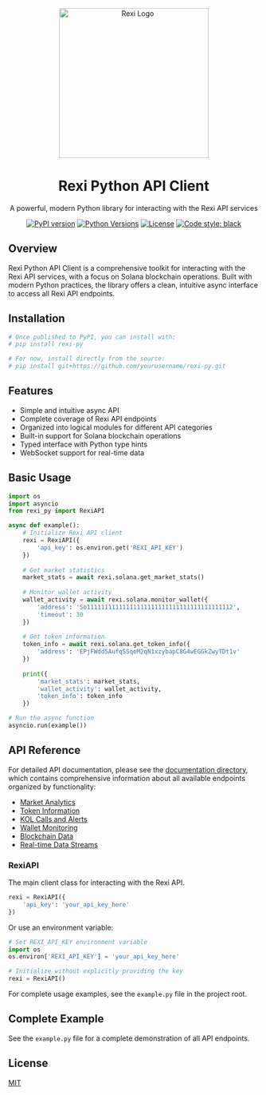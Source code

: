 <div align="center">
  <img src="rexi_logo.png" alt="Rexi Logo" width="300"/>
  <h1>Rexi Python API Client</h1>
  <p>A powerful, modern Python library for interacting with the Rexi API services</p>
  
  [![PyPI version](https://img.shields.io/pypi/v/rexi-py.svg)](https://pypi.org/project/rexi-py/)
  [![Python Versions](https://img.shields.io/pypi/pyversions/rexi-py.svg)](https://pypi.org/project/rexi-py/)
  [![License](https://img.shields.io/github/license/Rexi-sh/rexi-py.svg)](https://github.com/Rexi-sh/rexi-py/blob/main/LICENSE)
  [![Code style: black](https://img.shields.io/badge/code%20style-black-000000.svg)](https://github.com/psf/black)
</div>

## Overview

Rexi Python API Client is a comprehensive toolkit for interacting with the Rexi API services, with a focus on Solana blockchain operations. Built with modern Python practices, the library offers a clean, intuitive async interface to access all Rexi API endpoints.

## Installation

```bash
# Once published to PyPI, you can install with:
# pip install rexi-py

# For now, install directly from the source:
# pip install git+https://github.com/yourusername/rexi-py.git
```

## Features

- Simple and intuitive async API
- Complete coverage of Rexi API endpoints
- Organized into logical modules for different API categories
- Built-in support for Solana blockchain operations
- Typed interface with Python type hints
- WebSocket support for real-time data

## Basic Usage

```python
import os
import asyncio
from rexi_py import RexiAPI

async def example():
    # Initialize Rexi API client
    rexi = RexiAPI({
        'api_key': os.environ.get('REXI_API_KEY')
    })
    
    # Get market statistics
    market_stats = await rexi.solana.get_market_stats()
    
    # Monitor wallet activity
    wallet_activity = await rexi.solana.monitor_wallet({
        'address': 'So11111111111111111111111111111111111111112',
        'timeout': 30
    })
    
    # Get token information
    token_info = await rexi.solana.get_token_info({
        'address': 'EPjFWdd5AufqSSqeM2qN1xzybapC8G4wEGGkZwyTDt1v'
    })
    
    print({
        'market_stats': market_stats,
        'wallet_activity': wallet_activity,
        'token_info': token_info
    })

# Run the async function
asyncio.run(example())
```

## API Reference

For detailed API documentation, please see the [documentation directory](docs/README.md), which contains comprehensive information about all available endpoints organized by functionality:

- [Market Analytics](docs/market-analytics.md)
- [Token Information](docs/token-information.md)
- [KOL Calls and Alerts](docs/kol-calls-alerts.md)
- [Wallet Monitoring](docs/wallet-monitoring.md)
- [Blockchain Data](docs/blockchain-data.md)
- [Real-time Data Streams](docs/realtime-data.md)

### RexiAPI

The main client class for interacting with the Rexi API.

```python
rexi = RexiAPI({
    'api_key': 'your_api_key_here'
})
```

Or use an environment variable:

```python
# Set REXI_API_KEY environment variable
import os
os.environ['REXI_API_KEY'] = 'your_api_key_here'

# Initialize without explicitly providing the key
rexi = RexiAPI()
```

For complete usage examples, see the `example.py` file in the project root.

## Complete Example

See the `example.py` file for a complete demonstration of all API endpoints.

## License

[MIT](LICENSE)
